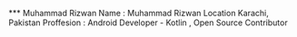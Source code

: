 *** Muhammad Rizwan
Name : Muhammad Rizwan
Location Karachi, Pakistan
Proffesion : Android Developer - Kotlin , Open Source Contributor
